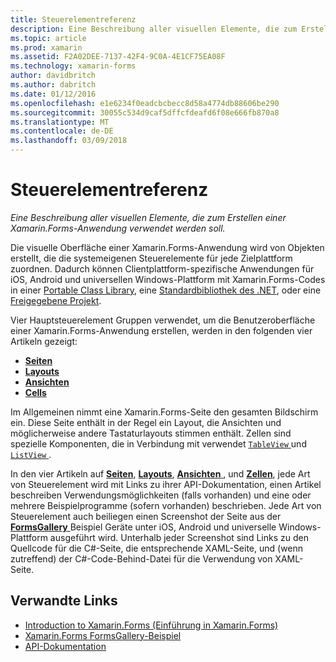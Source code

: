 ```yaml
---
title: Steuerelementreferenz
description: Eine Beschreibung aller visuellen Elemente, die zum Erstellen einer Xamarin.Forms-Anwendung verwendet werden soll.
ms.topic: article
ms.prod: xamarin
ms.assetid: F2A02DEE-7137-42F4-9C0A-4E1CF75EA08F
ms.technology: xamarin-forms
author: davidbritch
ms.author: dabritch
ms.date: 01/12/2016
ms.openlocfilehash: e1e6234f0eadcbcbecc8d58a4774db88606be290
ms.sourcegitcommit: 30055c534d9caf5dffcfdeafd6f08e666fb870a8
ms.translationtype: MT
ms.contentlocale: de-DE
ms.lasthandoff: 03/09/2018
---
```

# <a name="controls-reference"></a>Steuerelementreferenz

_Eine Beschreibung aller visuellen Elemente, die zum Erstellen einer Xamarin.Forms-Anwendung verwendet werden soll._

Die visuelle Oberfläche einer Xamarin.Forms-Anwendung wird von Objekten erstellt, die die systemeigenen Steuerelemente für jede Zielplattform zuordnen. Dadurch können Clientplattform-spezifische Anwendungen für iOS, Android und universellen Windows-Plattform mit Xamarin.Forms-Codes in einer [Portable Class Library](~/cross-platform/app-fundamentals/pcl.md), eine [Standardbibliothek des .NET](~/cross-platform/app-fundamentals/net-standard.md), oder eine [ Freigegebene Projekt](~/cross-platform/app-fundamentals/shared-projects.md).

Vier Hauptsteuerelement Gruppen verwendet, um die Benutzeroberfläche einer Xamarin.Forms-Anwendung erstellen, werden in den folgenden vier Artikeln gezeigt:

- [**Seiten**](pages.md)
- [**Layouts**](layouts.md)
- [**Ansichten**](views.md)
- [**Cells**](cells.md)

Im Allgemeinen nimmt eine Xamarin.Forms-Seite den gesamten Bildschirm ein. Diese Seite enthält in der Regel ein Layout, die Ansichten und möglicherweise andere Tastaturlayouts stimmen enthält. Zellen sind spezielle Komponenten, die in Verbindung mit verwendet [ `TableView` ](views.md#tableView) und [ `ListView` ](views.md#listView).

In den vier Artikeln auf [ **Seiten**](pages.md), [ **Layouts**](layouts.md), [ **Ansichten** ](views.md), und [ **Zellen**](cells.md), jede Art von Steuerelement wird mit Links zu ihrer API-Dokumentation, einen Artikel beschreiben Verwendungsmöglichkeiten (falls vorhanden) und eine oder mehrere Beispielprogramme (sofern vorhanden) beschrieben. Jede Art von Steuerelement auch beiliegen einen Screenshot der Seite aus der [ **FormsGallery** ](https://developer.xamarin.com/samples/FormsGallery/) Beispiel Geräte unter iOS, Android und universelle Windows-Plattform ausgeführt wird. Unterhalb jeder Screenshot sind Links zu den Quellcode für die C#-Seite, die entsprechende XAML-Seite, und (wenn zutreffend) der C#-Code-Behind-Datei für die Verwendung von XAML-Seite.

## <a name="related-links"></a>Verwandte Links

- [Introduction to Xamarin.Forms (Einführung in Xamarin.Forms)](~/xamarin-forms/get-started/introduction-to-xamarin-forms.md)
- [Xamarin.Forms FormsGallery-Beispiel](https://developer.xamarin.com/samples/FormsGallery/)
- [API-Dokumentation](https://developer.xamarin.com/api/root/Xamarin.Forms/)
